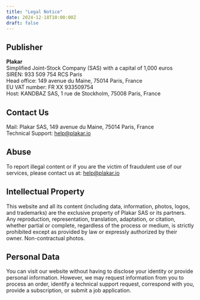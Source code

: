 ```yaml
---
title: "Legal Notice"
date: 2024-12-18T10:00:00Z
draft: false
---
```


## Publisher
**Plakar**
<br />Simplified Joint-Stock Company (SAS) with a capital of 1,000 euros
<br />SIREN: 933 509 754 RCS Paris
<br />Head office: 149 avenue du Maine, 75014 Paris, France
<br />EU VAT number: FR XX 933509754
<br />Host: KANDBAZ SAS, 1 rue de Stockholm, 75008 Paris, France


## Contact Us
Mail: Plakar SAS, 149 avenue du Maine, 75014 Paris, France
<br />Technical Support: <a href="mailto:help@plakar.io">help@plakar.io</a>


## Abuse
To report illegal content or if you are the victim of fraudulent use of our services, please contact us at: <a href="mailto:help@plakar.io">help@plakar.io</a>


## Intellectual Property
This website and all its content (including data, information, photos, logos, and trademarks) are the exclusive property of Plakar SAS or its partners. Any reproduction, representation, translation, adaptation, or citation, whether partial or complete, regardless of the process or medium, is strictly prohibited except as provided by law or expressly authorized by their owner. Non-contractual photos.


## Personal Data
You can visit our website without having to disclose your identity or provide personal information. However, we may request information from you to process an order, identify a technical support request, correspond with you, provide a subscription, or submit a job application.
